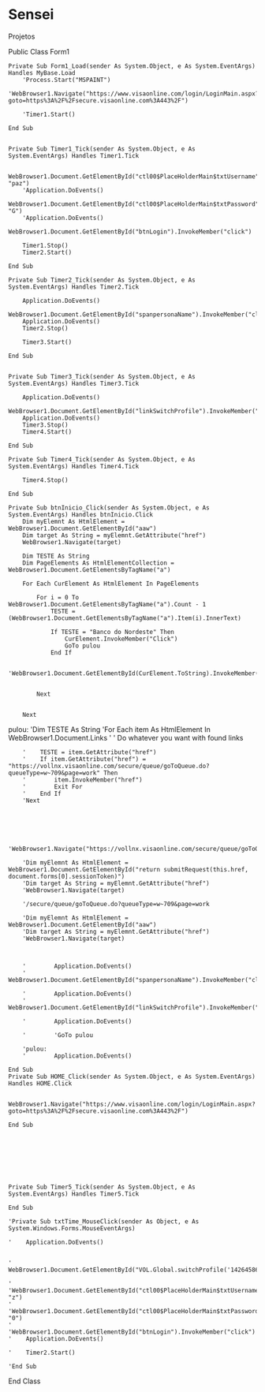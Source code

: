 # Sensei
Projetos


Public Class Form1

    Private Sub Form1_Load(sender As System.Object, e As System.EventArgs) Handles MyBase.Load
        'Process.Start("MSPAINT")
        'WebBrowser1.Navigate("https://www.visaonline.com/login/LoginMain.aspx?goto=https%3A%2F%2Fsecure.visaonline.com%3A443%2F")

        'Timer1.Start()

    End Sub


    Private Sub Timer1_Tick(sender As System.Object, e As System.EventArgs) Handles Timer1.Tick

        WebBrowser1.Document.GetElementById("ctl00$PlaceHolderMain$txtUsername").SetAttribute("value", "paz")
        'Application.DoEvents()
        WebBrowser1.Document.GetElementById("ctl00$PlaceHolderMain$txtPassword").SetAttribute("value", "G")
        'Application.DoEvents()
        WebBrowser1.Document.GetElementById("btnLogin").InvokeMember("click")

        Timer1.Stop()
        Timer2.Start()

    End Sub

    Private Sub Timer2_Tick(sender As System.Object, e As System.EventArgs) Handles Timer2.Tick

        Application.DoEvents()
        WebBrowser1.Document.GetElementById("spanpersonaName").InvokeMember("click")
        Application.DoEvents()
        Timer2.Stop()

        Timer3.Start()

    End Sub


    Private Sub Timer3_Tick(sender As System.Object, e As System.EventArgs) Handles Timer3.Tick

        Application.DoEvents()
        WebBrowser1.Document.GetElementById("linkSwitchProfile").InvokeMember("click")
        Application.DoEvents()
        Timer3.Stop()
        Timer4.Start()

    End Sub

    Private Sub Timer4_Tick(sender As System.Object, e As System.EventArgs) Handles Timer4.Tick

        Timer4.Stop()

    End Sub

    Private Sub btnInicio_Click(sender As System.Object, e As System.EventArgs) Handles btnInicio.Click
        Dim myElemnt As HtmlElement = WebBrowser1.Document.GetElementById("aaw")
        Dim target As String = myElemnt.GetAttribute("href")
        WebBrowser1.Navigate(target)

        Dim TESTE As String
        Dim PageElements As HtmlElementCollection = WebBrowser1.Document.GetElementsByTagName("a")

        For Each CurElement As HtmlElement In PageElements

            For i = 0 To WebBrowser1.Document.GetElementsByTagName("a").Count - 1
                TESTE = (WebBrowser1.Document.GetElementsByTagName("a").Item(i).InnerText)

                If TESTE = "Banco do Nordeste" Then
                    CurElement.InvokeMember("Click")
                    GoTo pulou
                End If

                'WebBrowser1.Document.GetElementById(CurElement.ToString).InvokeMember("click")


            Next


        Next
pulou:
        'Dim TESTE As String
        'For Each item As HtmlElement In WebBrowser1.Document.Links
        '    ' Do whatever you want with found links

        '    TESTE = item.GetAttribute("href")
        '    If item.GetAttribute("href") = "https://vollnx.visaonline.com/secure/queue/goToQueue.do?queueType=w~709&page=work" Then
        '        item.InvokeMember("href")
        '        Exit For
        '    End If
        'Next





        'WebBrowser1.Navigate("https://vollnx.visaonline.com/secure/queue/goToQueue.do")

        'Dim myElemnt As HtmlElement = WebBrowser1.Document.GetElementById("return submitRequest(this.href, document.forms[0].sessionToken)")
        'Dim target As String = myElemnt.GetAttribute("href")
        'WebBrowser1.Navigate(target)

        '/secure/queue/goToQueue.do?queueType=w~709&page=work

        'Dim myElemnt As HtmlElement = WebBrowser1.Document.GetElementById("aaw")
        'Dim target As String = myElemnt.GetAttribute("href")
        'WebBrowser1.Navigate(target)



        '        Application.DoEvents()
        '        WebBrowser1.Document.GetElementById("spanpersonaName").InvokeMember("click")

        '        Application.DoEvents()
        '        WebBrowser1.Document.GetElementById("linkSwitchProfile").InvokeMember("click")

        '        Application.DoEvents()

        '        'GoTo pulou

        'pulou:
        '        Application.DoEvents()

    End Sub
    Private Sub HOME_Click(sender As System.Object, e As System.EventArgs) Handles HOME.Click

        WebBrowser1.Navigate("https://www.visaonline.com/login/LoginMain.aspx?goto=https%3A%2F%2Fsecure.visaonline.com%3A443%2F")

    End Sub


    

   

    

    Private Sub Timer5_Tick(sender As System.Object, e As System.EventArgs) Handles Timer5.Tick
 
    End Sub

    'Private Sub txtTime_MouseClick(sender As Object, e As System.Windows.Forms.MouseEventArgs)

    '    Application.DoEvents()


    '    WebBrowser1.Document.GetElementById("VOL.Global.switchProfile('14264586','/_layouts/GVOLProfileSwitch/GVOLProfileSwitch.aspx')").InvokeMember("click")

    '    'WebBrowser1.Document.GetElementById("ctl00$PlaceHolderMain$txtUsername").SetAttribute("value", "z")
    '    'WebBrowser1.Document.GetElementById("ctl00$PlaceHolderMain$txtPassword").SetAttribute("value", "0")
    '    'WebBrowser1.Document.GetElementById("btnLogin").InvokeMember("click")
    '    Application.DoEvents()

    '    Timer2.Start()

    'End Sub




 
End Class
